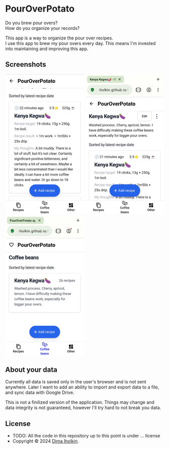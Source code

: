 # PourOverPotato

Do you brew pour overs?  
How do you organize your records?  

This app is a way to organize the pour over recipes.  
I use this app to brew my pour overs every day. This means I'm invested into maintaining and improving this app.

## Screenshots

<img width="250" src="/_assets/screenshot-01.png" title="a screenshot showing a recipe in PourOverPotato app">
<img width="250" src="/_assets/screenshot-02.png" title="a screenshot showing a recipe and coffee beans in PourOverPotato app">
<img width="250" src="/_assets/screenshot-03.png" title="a screenshot showing a coffee beans list in PourOverPotato app">

## About your data

Currently all data is saved only in the user's browser and is not sent anywhere. Later I want to add an ability to import and export data to a file, and sync data with Google Drive.  

This is not a finilized version of the application. Things may change and data integrity is not guaranteed, however I'll try hard to not break you data.

## License

* TODO: All the code in this repository up to this point is under ... license
* Copyright © 2024 <a href="https://github.com/dima-iholkin" target="_blank">Dima Iholkin</a>.